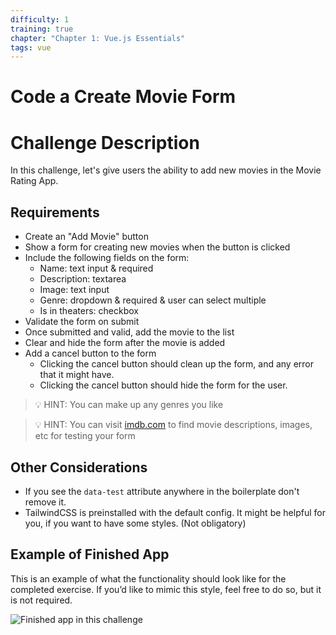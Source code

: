 ```yaml
---
difficulty: 1
training: true
chapter: "Chapter 1: Vue.js Essentials"
tags: vue
---
```


# Code a Create Movie Form

# Challenge Description
In this challenge, let's give users the ability to add new movies in the Movie Rating App. 

## Requirements
- Create an "Add Movie" button
- Show a form for creating new movies when the button is clicked
- Include the following fields on the form:
  - Name: text input & required
  - Description: textarea
  - Image: text input
  - Genre: dropdown & required & user can select multiple
  - Is in theaters: checkbox 
- Validate the form on submit
- Once submitted and valid, add the movie to the list
- Clear and hide the form after the movie is added
- Add a cancel button to the form
  - Clicking the cancel button should clean up the form, and any error that it might have.
  - Clicking the cancel button should hide the form for the user.

> 💡 HINT: You can make up any genres you like

> 💡 HINT: You can visit [imdb.com](https://imdb.com) to find movie descriptions, images, etc for testing your form

## Other Considerations

- If you see the `data-test` attribute anywhere in the boilerplate don't remove it.
- TailwindCSS is preinstalled with the default config. It might be helpful for you, if you want to have some styles. (Not obligatory)

## Example of Finished App

This is an example of what the functionality should look like for the completed exercise. If you’d like to mimic this style, feel free to do so, but it is not required.

![Finished app in this challenge](https://images.certificates.dev/EF54nfw.gif)
